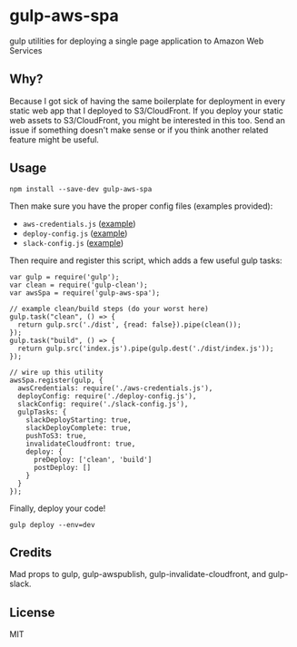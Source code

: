 # gulp-aws-spa
gulp utilities for deploying a single page application to Amazon Web Services

## Why?
Because I got sick of having the same boilerplate for deployment in every static web app that I deployed to S3/CloudFront.  If you deploy your static web assets to S3/CloudFront, you might be interested in this too.  Send an issue if something doesn't make sense or if you think another related feature might be useful.

## Usage

```
npm install --save-dev gulp-aws-spa
```

Then make sure you have the proper config files (examples provided):

* `aws-credentials.js` ([example](example-aws-credentials.js))
* `deploy-config.js` ([example](example-deploy-config.js))
* `slack-config.js` ([example](example-slack-config.js))

Then require and register this script, which adds a few useful gulp tasks:

```
var gulp = require('gulp');
var clean = require('gulp-clean');
var awsSpa = require('gulp-aws-spa');

// example clean/build steps (do your worst here)
gulp.task("clean", () => {
  return gulp.src('./dist', {read: false}).pipe(clean());
});
gulp.task("build", () => {
  return gulp.src('index.js').pipe(gulp.dest('./dist/index.js'));
});

// wire up this utility
awsSpa.register(gulp, {
  awsCredentials: require('./aws-credentials.js'),
  deployConfig: require('./deploy-config.js'),
  slackConfig: require('./slack-config.js'),
  gulpTasks: {
    slackDeployStarting: true,
    slackDeployComplete: true,
    pushToS3: true,
    invalidateCloudfront: true,
    deploy: {
      preDeploy: ['clean', 'build']
      postDeploy: []
    }
  }
});
```

Finally, deploy your code!

```
gulp deploy --env=dev
```

## Credits
Mad props to gulp, gulp-awspublish, gulp-invalidate-cloudfront, and gulp-slack.

## License
MIT

